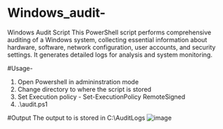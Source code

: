 # Windows_audit-
Windows Audit Script  This PowerShell script performs comprehensive auditing of a Windows system, collecting essential information about hardware, software, network configuration, user accounts, and security settings. It generates detailed logs for analysis and system monitoring.

#Usage-
1. Open Powershell in admininstration mode
2. Change directory to where the script is stored
3. Set Execution policy - Set-ExecutionPolicy RemoteSigned
4. .\audit.ps1


#Output
The output to is stored in C:\AuditLogs
![image](https://github.com/Nxirm/Windows_audit-/assets/86094721/fbe01bef-fb81-45be-b432-d352a7574a66)

   

